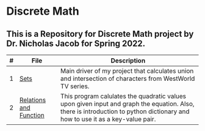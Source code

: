 # Discrete Math

## This is a Repository for Discrete Math project by Dr. Nicholas Jacob for Spring 2022.

|   #   | File            | Description                                        |
| :---: | --------------- | -------------------------------------------------- |
|   1   | <a href="https://github.com/aayushbhurtel/Discrete_Math/blob/main/BhurtelAayush_CPSMA_3913_01_Lesson1_Sets.ipynb">Sets</a>         | Main driver of my project that calculates union and intersection of characters from WestWorld TV series.      |
|   2   | <a href="https://github.com/aayushbhurtel/Discrete_Math/blob/main/BhurtelAayush_CPSMA_3913_Lesson2_Relations.ipynb">Relations and Function</a>         | This program calulates the quadratic values upon given input and graph the equation. Also, there is introduction to python dictionary and how to use it as a key-value pair.      |
